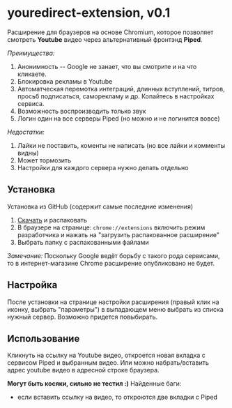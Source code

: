 # youredirect-extension, v0.1
Расширение для браузеров на основе Chromium, которое позволяет смотреть **Youtube** видео через альтернативный фронтэнд **Piped**.

*Преимущества:*
1. Анонимность -- Google не занает, что вы смотрите и на что кликаете.
2. Блокировка рекламы в Youtube
3. Автоматческая перемотка интеграций, длинных вступлений, титров, просьб подписаться, саморекламу и др. Копайтесь в настройках сервиса.
4. Возможность воспроизводить только звук
5. Логин один на все серверы Piped (но можно и не логинится вовсе)

*Недостатки:*
1. Лайки не поставить, коменты не написать (но все лайки и комменты видны)
2. Может тормозить
3. Настройки для каждого сервера нужно делать отдельно

## Установка
Установка из GitHub (содержит самые последние изменения)
1. [Скачать](https://github.com/nicodimuscanis/youredirect-extension/archive/refs/heads/master.zip) и распаковать
2. В браузере на странице: `chrome://extensions` включить режим разработчика и нажать на "загрузить распакованное расширение"
3. Выбрать папку c распакованными файлами

*Замечание:* Поскольку Google ведёт борьбу с такого рода сервисами, то в интернет-магазине Chrome расширение опубликовано не будет.

## Настройка
После установки на странице настройки расширения (правый клик на иконку, выбрать "параметры") в выпадающем меню выбрать из списка нужный сервер. Возможно придется повыбирать.

## Использование
Кликнуть на ссылку на Youtube видео, откроется новая вкладка с сервисом Piped и выбранным видео. Или можно набрать/вставить адрес youtube видео в адресной строке браузера.

**Могут быть косяки, сильно не тестил :)**
Найденные баги:
- если вставить ссылку на видео, то откроются две вкладки с Piped
